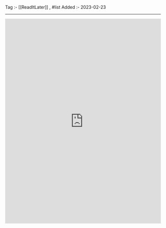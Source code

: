 Tag :- [[ReadItLater]] , #list 
Added :- 2023-02-23

-----
<iframe src="https://www.linkedin.com/embed/feed/update/urn:li:ugcPost:7022507260257972225" height="661" width="504" frameborder="0" allowfullscreen="" title="Embedded post"></iframe>